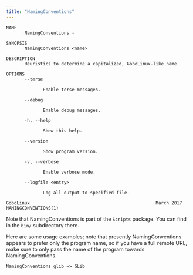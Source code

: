 ```yaml
---
title: "NamingConventions"
---
```


```
NAME
       NamingConventions -

SYNOPSIS
       NamingConventions <name>

DESCRIPTION
       Heuristics to determine a capitalized, GoboLinux-like name.

OPTIONS
       --terse

              Enable terse messages.

       --debug

              Enable debug messages.

       -h, --help

              Show this help.

       --version

              Show program version.

       -v, --verbose

              Enable verbose mode.

       --logfile <entry>

              Log all output to specified file.

GoboLinux                                                March 2017                                     NAMINGCONVENTIONS(1)
```

Note that NamingConventions is part of the `Scripts` package. You can find in
the `bin/` subdirectory there.

Here are some usage examples; note that presently NamingConventions appears to
prefer only the program name, so if you have a full remote URL, make sure to
only pass the name of the program towards NamingConventions.

```fish
NamingConventions glib => GLib
```
